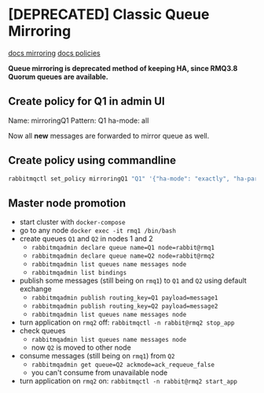# [DEPRECATED] Classic Queue Mirroring
[docs mirroring](https://www.rabbitmq.com/ha.html)
[docs policies](https://www.rabbitmq.com/parameters.html#policies)

**Queue mirroring is deprecated method of keeping HA, since RMQ3.8 Quorum queues are available.**

## Create policy for Q1 in admin UI
Name: mirroringQ1
Pattern: Q1
ha-mode: all

Now all **new** messages are forwarded to mirror queue as well.

## Create policy using commandline
```bash
rabbitmqctl set_policy mirroringQ1 "Q1" '{"ha-mode": "exactly", "ha-params": 2}'
```

## Master node promotion

* start cluster with `docker-compose`
* go to any node `docker exec -it rmq1 /bin/bash`
* create queues `Q1` and `Q2` in nodes 1 and 2
    * `rabbitmqadmin declare queue name=Q1 node=rabbit@rmq1`
    * `rabbitmqadmin declare queue name=Q2 node=rabbit@rmq2`
    * `rabbitmqadmin list queues name messages node`
    * `rabbitmqadmin list bindings`
* publish some messages (still being on `rmq1`) to `Q1` and `Q2` using default exchange
    * `rabbitmqadmin publish routing_key=Q1 payload=message1`
    * `rabbitmqadmin publish routing_key=Q2 payload=message2`
    * `rabbitmqadmin list queues name messages node`
* turn application on `rmq2` off: `rabbitmqctl -n rabbit@rmq2 stop_app`
* check queues
    * `rabbitmqadmin list queues name messages node`
    * now `Q2` is moved to other node
* consume messages (still being on `rmq1`) from `Q2`
    * `rabbitmqadmin get queue=Q2 ackmode=ack_requeue_false`
    * you can't consume from unavailable node
* turn application on `rmq2` on: `rabbitmqctl -n rabbit@rmq2 start_app`
